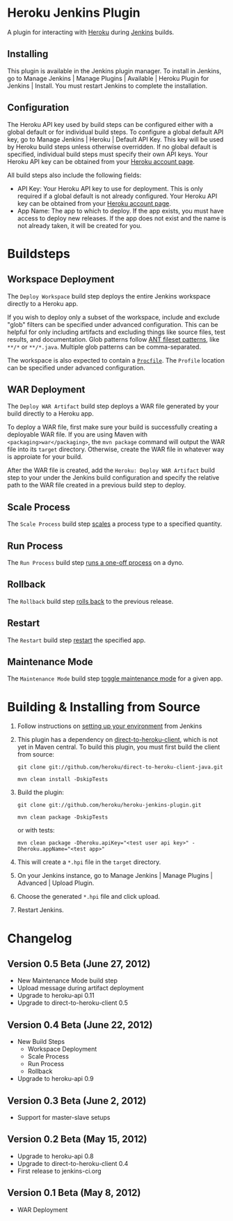 Heroku Jenkins Plugin
======================

A plugin for interacting with [Heroku](http://heroku.com) during [Jenkins](http://jenkins-ci.org/) builds.

Installing
----------

This plugin is available in the Jenkins plugin manager. 
To install in Jenkins, go to Manage Jenkins | Manage Plugins | Available | Heroku Plugin for Jenkins | Install. 
You must restart Jenkins to complete the installation.

Configuration
-------------

The Heroku API key used by build steps can be configured either with a global default or for individual build steps.
To configure a global default API key, go to Manage Jenkins | Heroku | Default API Key. This key will be used
by Heroku build steps unless otherwise overridden. If no global default is specified, individual build steps must specify
their own API keys. Your Heroku API key can be obtained from your [Heroku account page](https://api.heroku.com/account).

All build steps also include the following fields:

 - API Key: Your Heroku API key to use for deployment. This is only required if a global default is not already configured. Your Heroku API key can be obtained from your [Heroku account page](https://api.heroku.com/account).
 - App Name: The app to which to deploy. If the app exists, you must have access to deploy new releases. If the app does not exist and the name is not already taken, it will be created for you.

Buildsteps
==========

Workspace Deployment
--------------------

The `Deploy Workspace` build step deploys the entire Jenkins workspace directly to a Heroku app.

If you wish to deploy only a subset of the workspace, include and exclude "glob" filters can be specified under advanced configuration.
This can be helpful for only including artifacts and excluding things like source files, test results, and documentation.
Glob patterns follow [ANT fileset patterns](http://ant.apache.org/manual/Types/fileset.html), like `**/*` or `**/*.java`. Multiple glob patterns can be comma-separated.

The workspace is also expected to contain a [`Procfile`](https://devcenter.heroku.com/articles/procfile).
The `Profile` location can be specified under advanced configuration.


WAR Deployment
--------------

The `Deploy WAR Artifact` build step deploys a WAR file generated by your build directly to a Heroku app.

To deploy a WAR file, first make sure your build is successfully creating a deployable WAR file.
If you are using Maven with `<packaging>war</packaging>`, the `mvn package` command will output the WAR file into its `target` directory.
Otherwise, create the WAR file in whatever way is approiate for your build.

After the WAR file is created, add the `Heroku: Deploy WAR Artifact` build step to your under the Jenkins build configuration
and specify the relative path to the WAR file created in a previous build step to deploy.

Scale Process
-------------

The `Scale Process` build step [scales](https://devcenter.heroku.com/articles/scaling) a process type to a specified quantity.

Run Process
-----------

The `Run Process` build step [runs a one-off process](https://devcenter.heroku.com/articles/cedar#oneoff_processes) on a dyno.

Rollback
--------

The `Rollback` build step [rolls back](https://devcenter.heroku.com/articles/releases#rollback) to the previous release.

Restart
--------

The `Restart` build step [restart](https://devcenter.heroku.com/articles/ps#process_restarts) the specified app.

Maintenance Mode
----------------

The `Maintenance Mode` build step [toggle maintenance mode](https://devcenter.heroku.com/articles/maintenance-mode) for a given app.


Building & Installing from Source
=================================

1. Follow instructions on [setting up your environment](https://wiki.jenkins-ci.org/display/JENKINS/Plugin+tutorial#Plugintutorial-SettingUpEnvironment)
   from Jenkins

2. This plugin has a dependency on [direct-to-heroku-client](https://github.com/heroku/direct-to-heroku-client-java),
   which is not yet in Maven central. To build this plugin, you must first build the client from source:

     `git clone git://github.com/heroku/direct-to-heroku-client-java.git`

     `mvn clean install -DskipTests`

3. Build the plugin:

     `git clone git://github.com/heroku/heroku-jenkins-plugin.git`

     `mvn clean package -DskipTests`

     or with tests:

     `mvn clean package -Dheroku.apiKey="<test user api key>" -Dheroku.appName="<test app>"`

4. This will create a `*.hpi` file in the `target` directory. 

5. On your Jenkins instance, go to Manage Jenkins | Manage Plugins | Advanced | Upload Plugin.

6. Choose the generated `*.hpi` file and click upload.

7. Restart Jenkins.


Changelog
=========

Version 0.5 Beta (June 27, 2012)
--------------------------------
 - New Maintenance Mode build step
 - Upload message during artifact deployment
 - Upgrade to heroku-api 0.11
 - Upgrade to direct-to-heroku-client 0.5

Version 0.4 Beta (June 22, 2012)
-------------------------------
 - New Build Steps
   - Workspace Deployment
   - Scale Process
   - Run Process
   - Rollback
 - Upgrade to heroku-api 0.9

Version 0.3 Beta (June 2, 2012)
-------------------------------
 - Support for master-slave setups

Version 0.2 Beta (May 15, 2012)
-------------------------------
 - Upgrade to heroku-api 0.8
 - Upgrade to direct-to-heroku-client 0.4
 - First release to jenkins-ci.org

Version 0.1 Beta (May 8, 2012)
------------------------------
- WAR Deployment
 